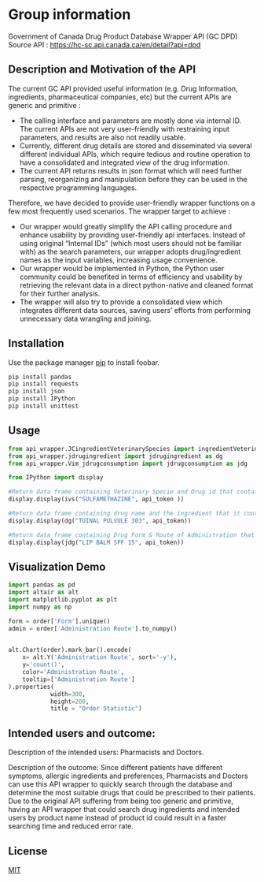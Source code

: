 # Group information
Government of Canada Drug Product Database Wrapper API (GC DPD)
Source API : https://hc-sc.api.canada.ca/en/detail?api=dpd

## Description and Motivation of the API

The current GC API provided useful information (e.g. Drug Information, ingredients, pharmaceutical companies, etc) but the current APIs are generic and primitive :
* The calling interface and parameters are mostly done via internal ID.  The current APIs are not very user-friendly with restraining input parameters,  and results are also not readily usable.
* Currently, different drug details are stored and disseminated via several different individual APIs, which require tedious and routine operation to have a consolidated and integrated view of the drug information. 
* The current API returns results in json format which will need further parsing, reorganizing and manipulation before they can be used in the respective programming languages.

Therefore, we have decided to provide user-friendly wrapper functions on a few most frequently used scenarios.  The wrapper target to achieve :

* Our wrapper would greatly simplify the API calling procedure and enhance usability by providing user-friendly api interfaces.  Instead of using original “Internal IDs” (which most users should not be familiar with) as the search parameters, our wrapper adopts drug/ingredient names as the input variables, increasing usage convenience.
* Our wrapper would be implemented in Python, the Python user community could be benefited in terms of efficiency and usability by retrieving the relevant data in a direct python-native and cleaned format for their further analysis.  
* The wrapper will also try to provide a consolidated view which integrates different data sources, saving users’ efforts from performing unnecessary data wrangling and joining.


## Installation

Use the package manager [pip](https://pip.pypa.io/en/stable/) to install foobar.

```bash
pip install pandas
pip install requests
pip install json
pip install IPython
pip install unittest
```

## Usage

```python
from api_wrapper.JCingredientVeterinarySpecies import ingredientVeterinarySpecies as ivs
from api_wrapper.jdrugingredient import jdrugingredient as dg
from api_wrapper.Vim_jdrugconsumption import jdrugconsumption as jdg

from IPython import display

#Return data frame containing Veterinary Specie and Drug id that contains ingredient "SULFAMETHAZINE"
display.display(ivs("SULFAMETHAZINE", api_token ))

#Return data frame containing drug name and the ingredient that it contain
display.display(dg("TUINAL PULVULE 303", api_token))

#Return data frame containing Drug Form & Route of Administration that were linked to the drug
display.display(jdg("LIP BALM SPF 15", api_token))

```

## Visualization Demo

```python
import pandas as pd
import altair as alt
import matplotlib.pyplot as plt
import numpy as np

form = order['Form'].unique()
admin = order['Administration Route'].to_numpy()

 
alt.Chart(order).mark_bar().encode(
    x= alt.Y('Administration Route', sort='-y'),
    y='count()',
    color='Administration Route',
    tooltip=['Administration Route']
).properties(
            width=300,
            height=200,
            title = "Order Statistic")

```

## Intended users and outcome:

Description of the intended users: Pharmacists and Doctors.

Description of the outcome: Since different patients have different symptoms, allergic ingredients and preferences, Pharmacists and Doctors can use this API wrapper to quickly search through the database and determine the most suitable drugs that could be prescribed to their patients. Due to the original API suffering from being too generic and primitive, having an API wrapper that could search drug ingredients and intended users by product name instead of product id could result in a faster searching time and reduced error rate.

## License

[MIT](https://choosealicense.com/licenses/mit/)